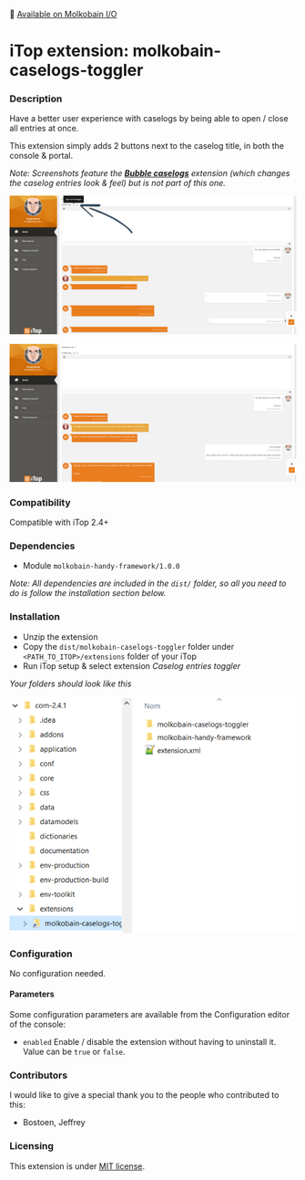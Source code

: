 👋 [Available on Molkobain I/O](https://www.molkobain.com/product/caselogs-toggler/)

# iTop extension: molkobain-caselogs-toggler

### Description
Have a better user experience with caselogs by being able to open / close all entries at once.

This extension simply adds 2 buttons next to the caselog title, in both the console & portal.

*Note: Screenshots feature the **[Bubble caselogs](https://www.molkobain.com/product/bubble-caselogs/)** extension (which changes the caselog entries look & feel) but is not part of this one.*

![Description decoration](https://raw.githubusercontent.com/Molkobain/itop-caselogs-toggler/develop/docs/mct-portal-example-01.PNG)

![Description decoration](https://raw.githubusercontent.com/Molkobain/itop-caselogs-toggler/develop/docs/mct-portal-example-02.PNG)

### Compatibility
Compatible with iTop 2.4+

### Dependencies
* Module `molkobain-handy-framework/1.0.0`

*Note: All dependencies are included in the `dist/` folder, so all you need to do is follow the installation section below.*

### Installation
* Unzip the extension
* Copy the ``dist/molkobain-caselogs-toggler`` folder under ``<PATH_TO_ITOP>/extensions`` folder of your iTop
* Run iTop setup & select extension *Caselog entries toggler*

*Your folders should look like this*

![Extensions folder](https://raw.githubusercontent.com/Molkobain/itop-caselogs-toggler/develop/docs/mct-install.PNG)

### Configuration
No configuration needed.

#### Parameters
Some configuration parameters are available from the Configuration editor of the console:
* ``enabled`` Enable / disable the extension without having to uninstall it. Value can be ``true`` or ``false``.

### Contributors
I would like to give a special thank you to the people who contributed to this:
 - Bostoen, Jeffrey

### Licensing
This extension is under [MIT license](https://en.wikipedia.org/wiki/MIT_License).
